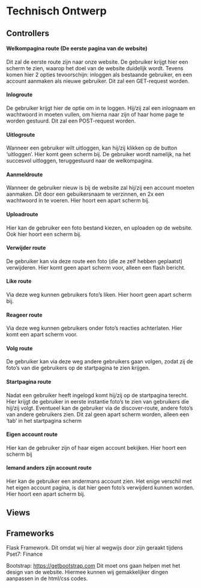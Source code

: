 # Technisch Ontwerp

## Controllers

#### Welkompagina route (De eerste pagina van de website)
Dit zal de eerste route zijn naar onze website. De gebruiker krijgt hier een scherm te zien, waarop het doel van de website duidelijk wordt. Tevens komen hier 2 opties tevoorschijn: inloggen als bestaande gebruiker, en een account aanmaken als nieuwe gebruiker.  Dit zal een GET-request worden.

#### Inlogroute
De gebruiker krijgt hier de optie om in te loggen. Hij/zij zal een inlognaam en wachtwoord in moeten vullen, om hierna naar zijn of haar home page te worden gestuurd. Dit zal een POST-request worden.

#### Uitlogroute
Wanneer een gebruiker wilt uitloggen, kan hij/zij klikken op de button ‘uitloggen’. Hier komt geen scherm bij. De gebruiker wordt namelijk, na het succesvol uitloggen, teruggestuurd naar de welkompagina.

#### Aanmeldroute
Wanneer de gebruiker nieuw is bij de website zal hij/zij een account moeten aanmaken. Dit door een gebuikersnaam te verzinnen, en 2x een wachtwoord in te voeren. Hier hoort een apart scherm bij.

#### Uploadroute
Hier kan de gebruiker een foto bestand kiezen, en uploaden op de website. Ook hier hoort een scherm bij.

#### Verwijder route

De gebruiker kan via deze route een foto (die ze zelf hebben geplaatst) verwijderen. Hier komt geen apart scherm voor, alleen een flash bericht.

#### Like route
Via deze weg kunnen gebruikers foto’s liken. Hier hoort geen apart scherm bij.

#### Reageer route
Via deze weg kunnen gebruikers onder foto’s reacties achterlaten. Hier komt een apart scherm voor.

#### Volg route
De gebruiker kan via deze weg andere gebruikers gaan volgen, zodat zij de foto’s van die gebruikers op de startpagina te zien krijgen.

#### Startpagina route
Nadat een gebruiker heeft ingelogd komt hij/zij op de startpagina terecht. Hier krijgt de gebruiker in eerste instantie foto’s te zien van gebruikers die hij/zij volgt. Eventueel kan de gebruiker via de discover-route, andere foto’s van andere gebruikers zien. Dit zal geen apart scherm worden, alleen een ‘tab’ in het startpagina scherm

#### Eigen account route
Hier kan de gebruiker zijn of haar eigen account bekijken. Hier hoort een scherm bij

#### Iemand anders zijn account route
Hier kan de gebruiker een andermans account zien. Het enige verschil met het eigen account pagina, is dat hier geen foto’s verwijderd kunnen worden. Hier hoort een apart scherm bij.

## Views

## Frameworks
Flask Framework. Dit omdat wij hier al wegwijs door zijn geraakt tijdens Pset7: Finance

Bootstrap: https://getbootstrap.com
Dit moet ons gaan helpen met het design van de website. Hiermee kunnen wij gemakkelijker dingen aanpassen in de html/css codes.
